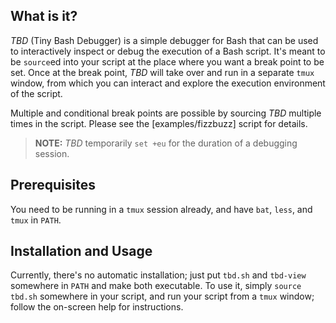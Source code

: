 ## What is it?
_TBD_ (Tiny Bash Debugger) is a simple debugger for Bash that can be used to
interactively inspect or debug the execution of a Bash script. It's meant to be
`source`ed into your script at the place where you want a break point to be set.
Once at the break point, _TBD_ will take over and run in a separate `tmux` window,
from which you can interact and explore the execution environment of the script.

Multiple and conditional break points are possible by sourcing _TBD_ multiple
times in the script. Please see the [examples/fizzbuzz] script for details.

> **NOTE:** _TBD_ temporarily `set +eu` for the duration of a debugging session.


## Prerequisites
You need to be running in a `tmux` session already, and have `bat`, `less`,
and `tmux` in `PATH`.


## Installation and Usage
Currently, there's no automatic installation; just put `tbd.sh` and `tbd-view` somewhere
in `PATH` and make both executable. To use it, simply `source tbd.sh` somewhere in
your script, and run your script from a `tmux` window; follow the on-screen help
for instructions.
